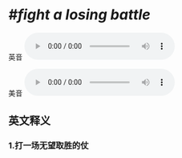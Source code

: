 # ***\#fight a losing battle*** 
英音
<audio src="./media/fight a losing battle1_AAC.aac" controls="controls"></audio>

美音
<audio src="./media/fight a losing battle2_AAC.aac" controls="controls"></audio>



  

英文释义
---
### 1.**打一场无望取胜的仗**  


